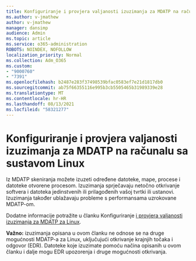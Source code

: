 ```yaml
---
title: Konfiguriranje i provjera valjanosti izuzimanja za MDATP na računalu sa sustavom Linux
ms.author: v-jmathew
author: v-jmathew
manager: dansimp
audience: Admin
ms.topic: article
ms.service: o365-administration
ROBOTS: NOINDEX, NOFOLLOW
localization_priority: Normal
ms.collection: Adm_O365
ms.custom:
- "9000760"
- "7391"
ms.openlocfilehash: b2487e283f37498539bfac0583ef7e21d1817db0
ms.sourcegitcommit: ab75f66355116e995b3cb5505465b31989339e28
ms.translationtype: MT
ms.contentlocale: hr-HR
ms.lasthandoff: 08/13/2021
ms.locfileid: "58321277"
---
```

# <a name="configure-and-validate-exclusions-for-mdatp-on-a-linux-machine"></a>Konfiguriranje i provjera valjanosti izuzimanja za MDATP na računalu sa sustavom Linux

Iz MDATP skeniranja možete izuzeti određene datoteke, mape, procese i datoteke otvorene procesom. Izuzimanja sprječavaju netočno otkrivanje softvera i datoteka jedinstvenih ili prilagođenih vašoj tvrtki ili ustanovi. Izuzimanja također ublažavaju probleme s performansama uzrokovane MDATP-om.

Dodatne informacije potražite u članku Konfiguriranje [i provjera valjanosti izuzimanja za MDATP za Linux](https://go.microsoft.com/fwlink/?linkid=2144517).

**Važno:** izuzimanja opisana u ovom članku ne odnose se na druge mogućnosti MDATP-a za Linux, uključujući otkrivanje krajnjih točaka i odgovor (EDR). Datoteke koje izuzimate pomoću načina opisanih u ovom članku i dalje mogu EDR upozorenja i druge mogućnosti otkrivanja.
